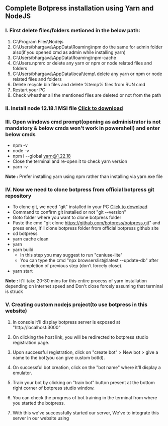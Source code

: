 ## Complete Botpress installation using Yarn and NodeJS
### I. First delete files/folders metioned in the below path:
1) C:\Program Files\Nodejs
2) C:\Users\bhargava\AppData\Roaming\npm do the same for admin folder also(if you opened cmd as admin while installing yarn)
3) C:\Users\bhargava\AppData\Roaming\npm-cache 
4) C:\Users\.npmrc or delete any yarn or npm or node related files and folders
5) C:\Users\bhargava\AppData\local\temp\ delete any yarn or npm or node related files and folders
6) Delete recycle bin files and delete %temp% files from RUN cmd
7) Restart your PC
8) Check wheather all the mentioned files are deleted or not from the path

### II. Install node 12.18.1 MSI file [Click to download](https://nodejs.org/download/release/v12.18.1/) <br />
### III. Open windows cmd prompt(opening as administrator is not mandatory & below cmds won't work in powershell) and enter below cmds
- npm -v
- node -v
- npm i --global yarn@1.22.18
- Close the terminal and re-open it to check yarn version
- yarn -v

**Note :** Prefer installing yarn using npm rather than installing via yarn.exe file

### IV. Now we need to clone botpress from official botpress git repository
- To clone git, we need "git" installed in your PC [Click to download](https://git-scm.com/downloads)
- Command to confirm git installed or not "git --version"
- Goto folder where you want to clone botpress folder
- Paste the cmd "git clone https://github.com/botpress/botpress.git" and press enter, It'll clone botpress folder from official botpress github site
- cd botpress
- yarn cache clean
- yarn
- yarn build 
  - In this step you may suggest to run "caniuse-lite"
  - You can type the cmd "npx browserslist@latest --update-db" after completion of previous step (don't forcely close).
- yarn start <br/>

**Note :** It'll take 20-30 mins for this entire process of yarn installation depending on internet speed and Don't close forcely assuming that terminal is struck

### V. Creating custom nodejs project(to use botpress in this website)
1) In console it'll display botpress server is exposed at "http://localhost:3000"
2) On clicking the host link, you will be redirected to botpress studio registration page.
3) Upon successful registration, click on "create bot" > New bot > give a name to the bot(you can give custom botId).
4) On successful bot creation, click on the "bot name" where it'll display a emulator.
5) Train your bot by clicking on "train bot" button present at the bottom right corner of botpress studio window.
6) You can check the progress of bot training in the terminal from where you started the botpress.
7) With this we've successfully started our server, We've to integrate this server in our website using <script> tag.
8) Integrating chatbot in our custom website <br/>
       a) Create a package structure using the following npm cmds
   - Open npm command prompt
   - npm install express<space>-g
   - npm install express-generator -g
   - cd desktop
   - express --view=pug projectName
   - cd projectName
   - npm install
   - npm start <br/>
  
   b) Copy and paste following code into your index.pug file after body tag<br/>
   - script(src="http://localhost:3000/assets/modules/channel-web/object_assign.js")
   - script(src="http://localhost:3000/assets/modules/channel-web/inject.js")
   - script. <br/>
     window.botpressWebChat.init({<br/>
     host: 'http://localhost:3000/', <br/>
     botId:"alvin",<br/>
     //- host: 'http://34.255.255.255/',<br/>
     //- botId: 'spine',<br/>
     //- extraStylesheet: '/modules/channel-web/assets/gbr-custom-styles.css',<br/>
     //- hideWidget: false, //to hide the bot floating icon from webpage<br/>
     })<br/>
  
   c) Change your default port number of your website from bin/www folder of nodejs application in-order to avoid overlapping default port of botpress server(3000)<br/>
  
   d) Start your website using cmd "npm start" from the terminal.

### VI. Modifying botpress src folder
   #### 1) Applying custom CSS
   - Goto botpress(cloned folder from github) > modules > channel-web > assets > default.css <br/>
   #### 2) Changing mailId from src folder(only mail not pwd)
   - You can change mail Id from the path botpress > packages > bp > dist > data > global > botpress.config.json > "superAdmins": <br/>
   #### 3) To change default botpress server port number ####
   - Goto botpress(cloned folder from github) > packages > bp > dist > data > global > botpress.config.json > "port":3000 <br/>
   #### 4) To change the name of the bot in the chat emulator
   - Open botpress studio(localhost:3000) > Click config button of your bot > Change the name from the name section
   - Changing name will instantly reflect in your website bot
   - Sometimes restarting the npm and bot server is needed
   #### 5) To change or modify code (eg:API)
   - Open botpress studio(localhost:3000) > Click on code editor from sidebar menu > In the Actions section, open the file in Bot <bot name> folder
   - Change the code or API that you want and finally click on Save icon present at bottom-left
  
**Note :** If you make any modifications using yarn start cmd, please restart your server for each modification you've made.
  
  
### VII. Reference Links
  #### 1) Installation guide
  - https://classic.yarnpkg.com/lang/en/docs/install/#windows-stable
  - https://yarnpkg.com/
  - https://www.alibabacloud.com/blog/advanced-concepts-in-botpress-a-crash-course_596225
  - https://socket.dev/npm/package/@botpress/channel-web
  - https://github.com/botpress/botpress-examples/blob/master/motivation-bot/index.js <br/>
  #### 2) API Integration links
  - https://www.adenin.com/blog/botpress-work-chatbot-tutorial/ <br/>
  - https://www.youtube.com/watch?v=rju2Fg9fg4I <br/>
  - https://www.youtube.com/watch?v=pw6CUtJ_8w0 <br/>
  #### 3) Displaying image via API
  - https://www.youtube.com/watch?v=zaVwJ8j8cZI
  #### 4) Free API's 
  a) OMDB(Movie Details) : https://www.omdbapi.com/
  b) Online Shopping : https://fakestoreapi.com/ <br/>
  c) Countries Data : https://apis.ccbp.in/countries-data <br/>
  d) Makeup Items Shopping : http://makeup-api.herokuapp.com/api/v1/products.json?brand=maybelline <br/>
  e) Breweries (Beers) : https://api.openbrewerydb.org/breweries <br/>
  f) License on Food Court : https://api.fda.gov/food/enforcement.json?limit=10 <br/>
  g) Gaming : https://api.opensea.io/api/v1/assets?format=json <br/>
  h) Public API Entries : https://api.publicapis.org/entries <br/>
  i) Beers Review : https://api.punkapi.com/v2/beers <br/>
  j) Techcrunch : https://techcrunch.com/wp-json/wp/v2/posts?per_page=100&context=embed
  
### VIII. Modifying UI of Botpress Studio
  #### 1) You can provide custom CSS for Botpress-Studio by going to the path: botpress > packages > bp > dist > admin > ui > public > static > js >                             main.b025657d.chunk.js > search the class name & change the existing css code there itself
